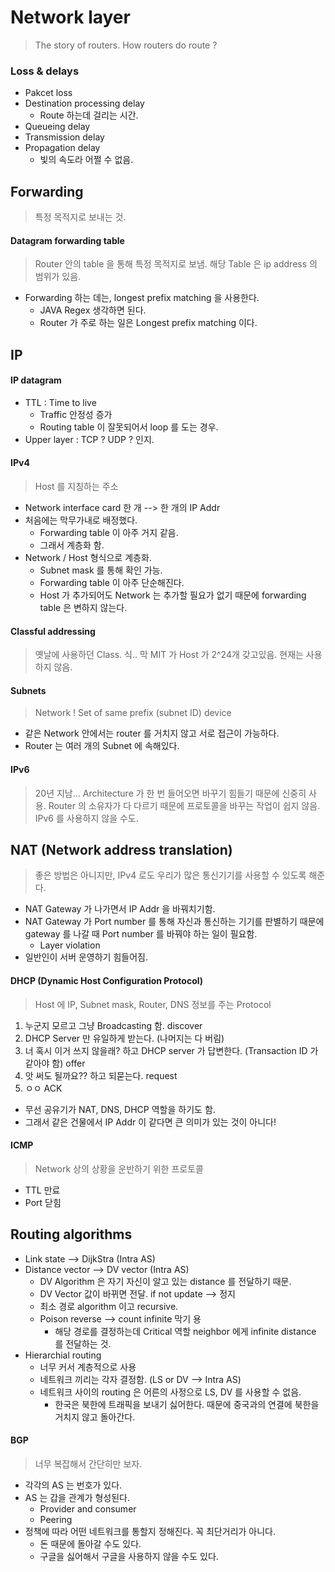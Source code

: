 # Network layer
> The story of routers.
> How routers do route ?

### Loss & delays
 * Pakcet loss
 *  Destination processing delay
    * Route 하는데 걸리는 시간. 
 *  Queueing delay
 *  Transmission delay
 *  Propagation delay
    *  빛의 속도라 어쩔 수 없음.

## Forwarding
> 특정 목적지로 보내는 것.
#### Datagram forwarding table
> Router 안의 table 을 통해 특정 목적지로 보냄.
> 해당 Table 은 ip address 의 범위가 있음.
* Forwarding 하는 데는, longest prefix matching 을 사용한다.
  * JAVA Regex 생각하면 된다.
  * Router 가 주로 하는 일은 Longest prefix matching 이다.

## IP
#### IP datagram
* TTL : Time to live
    * Traffic 안정성 증가
    * Routing table 이 잘못되어서 loop 를 도는 경우.
* Upper layer : TCP ? UDP ? 인지.

#### IPv4
> Host 를 지칭하는 주소
* Network interface card 한 개 --> 한 개의 IP Addr
* 처음에는 막무가내로 배정했다.
  * Forwarding table 이 아주 거지 같음.
  * 그래서 계층화 함.
* Network / Host 형식으로 계층화.
  * Subnet mask 를 통해 확인 가능.
  * Forwarding table 이 아주 단순해진다.
  * Host 가 추가되어도 Network 는 추가할 필요가 없기 때문에 forwarding table 은 변하지 않는다.

#### Classful addressing
> 옛날에 사용하던 Class. 식.. 막 MIT 가 Host 가 2^24개 갖고있음.
> 현재는 사용하지 않음.

#### Subnets
> Network ! Set of same prefix (subnet ID) device
* 같은 Network 안에서는 router 를 거치지 않고 서로 접근이 가능하다.
* Router 는 여러 개의 Subnet 에 속해있다.

#### IPv6
> 20년 지남...
> Architecture 가 한 번 들어오면 바꾸기 힘들기 때문에 신중히 사용.
> Router 의 소유자가 다 다르기 때문에 프로토콜을 바꾸는 작업이 쉽지 않음.
> IPv6 를 사용하지 않을 수도.

## NAT (Network address translation)
> 좋은 방법은 아니지만, IPv4 로도 우리가 많은 통신기기를 사용할 수 있도록 해준다.

* NAT Gateway 가 나가면서 IP Addr 을 바꿔치기함.
* NAT Gateway 가 Port number 를 통해 자신과 통신하는 기기를 판별하기 때문에 gateway 를 나갈 때 Port number 를 바꿔야 하는 일이 필요함.
  * Layer violation
* 일반인이 서버 운영하기 힘들어짐.

#### DHCP (Dynamic Host Configuration Protocol)
> Host 에 IP, Subnet mask, Router, DNS 정보를 주는 Protocol

1. 누군지 모르고 그냥 Broadcasting 함. discover
2. DHCP Server 만 유일하게 받는다. (나머지는 다 버림)
3. 너 혹시 이거 쓰지 않을래? 하고 DHCP server 가 답변한다. (Transaction ID 가 같아야 함) offer
4. 앗 써도 될까요?? 하고 되묻는다. request
5. ㅇㅇ ACK

* 무선 공유기가 NAT, DNS, DHCP 역할을 하기도 함.
* 그래서 같은 건물에서 IP Addr 이 같다면 큰 의미가 있는 것이 아니다!

#### ICMP
> Network 상의 상황을 운반하기 위한 프로토콜

* TTL 만료
* Port 닫힘

## Routing algorithms
* Link state --> DijkStra (Intra AS)
* Distance vector --> DV vector (Intra AS)
  * DV Algorithm 은 자기 자신이 알고 있는 distance 를 전달하기 때문.
  * DV Vector 값이 바뀌면 전달. if not update --> 정지
  * 최소 경로 algorithm 이고 recursive.
  * Poison reverse --> count infinite 막기 용
    * 해당 경로를 결정하는데 Critical 역할 neighbor 에게 infinite distance 를 전달하는 것.
* Hierarchial routing
  * 너무 커서 계층적으로 사용
  * 네트워크 끼리는 각자 결정함. (LS or DV --> Intra AS)
  * 네트워크 사이의 routing 은 어른의 사정으로 LS, DV 를 사용할 수 없음.
    * 한국은 북한에 트래픽을 보내기 싫어한다. 때문에 중국과의 연결에 북한을 거치지 않고 돌아간다.

#### BGP
> 너무 복잡해서 간단히만 보자.
* 각각의 AS 는 번호가 있다.
* AS 는 갑을 관계가 형성된다.
  * Provider and consumer
  * Peering
* 정책에 따라 어떤 네트워크를 통할지 정해진다. 꼭 최단거리가 아니다.
  * 돈 때문에 돌아갈 수도 있다.
  * 구글을 싫어해서 구글을 사용하지 않을 수도 있다. 


